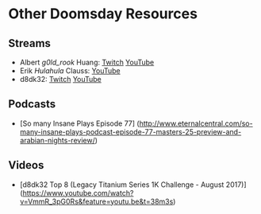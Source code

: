 # Other Doomsday Resources

## Streams

- Albert *g0ld_rook* Huang:
  [Twitch](https://www.twitch.tv/g0ld_rook)
  [YouTube](https://www.youtube.com/channel/UC5uCLmqksd7KrHdKa6Gxmaw)
- Erik *Hulahula* Clauss:
  [YouTube](https://www.youtube.com/channel/UC8jP7pO-rpfhn0_Bg7CIp2w)
- d8dk32:
  [Twitch](https://www.twitch.tv/ddftguy)
  [YouTube](https://www.youtube.com/channel/UCD0Os6qvXicEZl6gJ_xPXGw)

## Podcasts

- [So many Insane Plays Episode 77]
  (http://www.eternalcentral.com/so-many-insane-plays-podcast-episode-77-masters-25-preview-and-arabian-nights-review/)

## Videos

- [d8dk32 Top 8 (Legacy Titanium Series 1K Challenge - August 2017)]
  (https://www.youtube.com/watch?v=VmmR_3pG0Rs&feature=youtu.be&t=38m3s)
